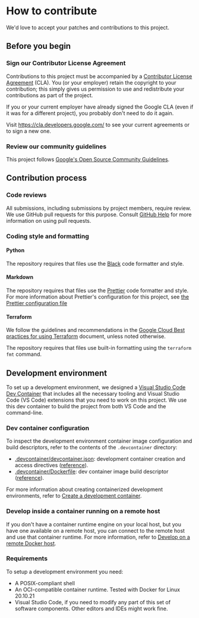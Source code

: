 # How to contribute

We'd love to accept your patches and contributions to this project.

## Before you begin

### Sign our Contributor License Agreement

Contributions to this project must be accompanied by a
[Contributor License Agreement](https://cla.developers.google.com/about) (CLA).
You (or your employer) retain the copyright to your contribution; this simply
gives us permission to use and redistribute your contributions as part of the
project.

If you or your current employer have already signed the Google CLA (even if it
was for a different project), you probably don't need to do it again.

Visit <https://cla.developers.google.com/> to see your current agreements or to
sign a new one.

### Review our community guidelines

This project follows
[Google's Open Source Community Guidelines](https://opensource.google/conduct/).

## Contribution process

### Code reviews

All submissions, including submissions by project members, require review. We
use GitHub pull requests for this purpose. Consult
[GitHub Help](https://help.github.com/articles/about-pull-requests/) for more
information on using pull requests.

### Coding style and formatting

#### Python

The repository requires that files use the [Black](https://github.com/psf/black)
code formatter and style.

#### Markdown

The repository requires that files use the
[Prettier](https://github.com/prettier/prettier) code formatter and style. For
more information about Prettier's configuration for this project, see
[the Prettier configuration file](/.prettierrc)

#### Terraform

We follow the guidelines and recommendations in the
[Google Cloud Best practices for using Terraform](https://cloud.google.com/docs/terraform/best-practices-for-terraform)
document, unless noted otherwise.

The repository requires that files use built-in formatting using the
`terraform fmt` command.

## Development environment

To set up a development environment, we designed a
[Visual Studio Code Dev Container](https://code.visualstudio.com/docs/devcontainers/containers)
that includes all the necessary tooling and Visual Studio Code (VS Code)
extensions that you need to work on this project. We use this dev container to
build the project from both VS Code and the command-line.

### Dev container configuration

To inspect the development environment container image configuration and build
descriptors, refer to the contents of the `.devcontainer` directory:

- [.devcontainer/devcontainer.json](/.devcontainer/devcontainer.json):
  development container creation and access directives
  ([reference](https://code.visualstudio.com/docs/remote/devcontainerjson-reference)).
- [.devcontainer/Dockerfile](/.devcontainer/Dockerfile): dev container image
  build descriptor
  ([reference](https://docs.docker.com/engine/reference/builder/)).

For more information about creating containerized development environments,
refer to
[Create a development container](https://code.visualstudio.com/docs/remote/create-dev-container).

### Develop inside a container running on a remote host

If you don't have a container runtime engine on your local host, but you have
one available on a remote host, you can connect to the remote host and use that
container runtime. For more information, refer to
[Develop on a remote Docker host](https://code.visualstudio.com/remote/advancedcontainers/develop-remote-host).

### Requirements

To setup a development environment you need:

- A POSIX-compliant shell
- An OCI-compatible container runtime. Tested with Docker for Linux 20.10.21
- Visual Studio Code, if you need to modify any part of this set of software
  components. Other editors and IDEs might work fine.
